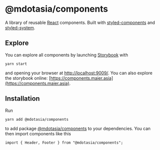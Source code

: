 # @mdotasia/components

A library of reusable [React](https://facebook.github.io/react/) components. Built with [styled-components](https://www.styled-components.com/) and [styled-system](http://jxnblk.com/styled-system/).

## Explore

You can explore all components by launching [Storybook](https://storybook.js.org/) with

    yarn start

and opening your browser at [http://localhost:9009/](http://localhost:9009/). You can also explore the storybook online: [https://components.maier.asia](https://components.maier.asia).

## Installation

Run

    yarn add @mdotasia/components

to add package [@mdotasia/components](https://github.com/mdotasia/components) to your dependencies. You can then import components like this

    import { Header, Footer } from "@mdotasia/components";
